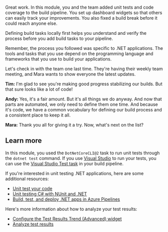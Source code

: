 Great work. In this module, you and the team added unit tests and code coverage to the build pipeline. You set up dashboard widgets so that others can easily track your improvements. You also fixed a build break before it could reach anyone else.

Defining build tasks locally first helps you understand and verify the process before you add build tasks to your pipeline.

Remember, the process you followed was specific to .NET applications. The tools and tasks that you use depend on the programming language and frameworks that you use to build your applications.

Let's check in with the team one last time. They're having their weekly team meeting, and Mara wants to show everyone the latest updates.

**Tim:** I'm glad to see you're making good progress stabilizing our builds. But that sure looks like a lot of code!

**Andy:** Yes, it's a fair amount. But it's all things we do anyway. And now that parts are automated, we only need to define them one time. And because it's code, we have a common vocabulary for defining our build process and a consistent place to keep it all.

**Mara:** Thank you all for giving it a try. Now, what's next on the list?

## Learn more

In this module, you used the `DotNetCoreCLI@2` task to run unit tests through the `dotnet test` command. If you use [Visual Studio](/visualstudio/test/getting-started-with-unit-testing?azure-portal=true) to run your tests, you can use the [Visual Studio Test task](/azure/devops/pipelines/tasks/test/vstest?azure-portal=true) in your build pipeline.

If you're interested in unit testing .NET applications, here are some additional resources:

* [Unit test your code](/visualstudio/test/unit-test-your-code?azure-portal=true)
* [Unit testing C# with NUnit and .NET](/dotnet/core/testing/unit-testing-with-nunit?azure-portal=true)
* [Build, test, and deploy .NET apps in Azure Pipelines](/azure/devops/pipelines/languages/dotnet-core?azure-portal=true&tabs=yaml)

Here's more information about how to analyze your test results:

* [Configure the Test Results Trend (Advanced) widget](/azure/devops/report/dashboards/configure-test-results-trend?azure-portal=true)
* [Analyze test results](/azure/devops/pipelines/test/test-analytics?azure-portal=true)